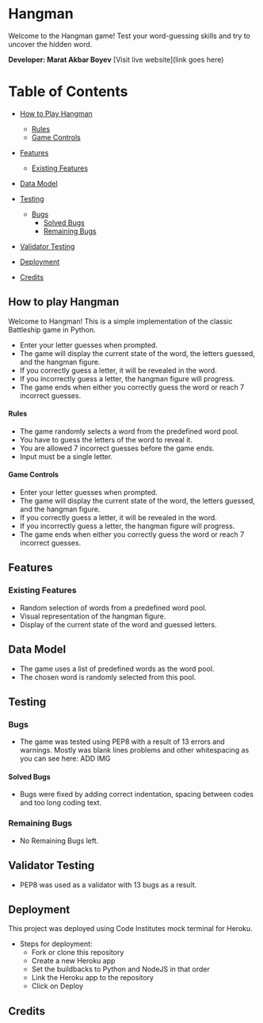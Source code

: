 # Hangman

Welcome to the Hangman game! Test your word-guessing skills and try to uncover the hidden word.


**Developer: Marat Akbar Boyev**
[Visit live website](link goes here)

# Table of Contents


- [How to Play Hangman](#how-to-play-hangman)
    - [Rules](#rules)
    - [Game Controls](#game-controls)

- [Features](#features)
    - [Existing Features](#existing-features)

- [Data Model](#data-model)

- [Testing](#testing)
    - [Bugs](#bugs)
        - [Solved Bugs](#solved-bugs)
        - [Remaining Bugs](#remaining-bugs)

- [Validator Testing](#validator-testing)

- [Deployment](#deployment)

- [Credits](#credits)

## How to play Hangman

Welcome to Hangman! This is a simple implementation of the classic Battleship game in Python.


- Enter your letter guesses when prompted.
- The game will display the current state of the word, the letters guessed, and the hangman figure.
- If you correctly guess a letter, it will be revealed in the word.
- If you incorrectly guess a letter, the hangman figure will progress.
- The game ends when either you correctly guess the word or reach 7 incorrect guesses.

#### Rules
- The game randomly selects a word from the predefined word pool.
- You have to guess the letters of the word to reveal it.
- You are allowed 7 incorrect guesses before the game ends.
- Input must be a single letter.


#### Game Controls
- Enter your letter guesses when prompted.
- The game will display the current state of the word, the letters guessed, and the hangman figure.
- If you correctly guess a letter, it will be revealed in the word.
- If you incorrectly guess a letter, the hangman figure will progress.
- The game ends when either you correctly guess the word or reach 7 incorrect guesses.


## Features

### Existing Features
- Random selection of words from a predefined word pool.
- Visual representation of the hangman figure.
- Display of the current state of the word and guessed letters.

## Data Model
- The game uses a list of predefined words as the word pool.
- The chosen word is randomly selected from this pool.

## Testing

### Bugs
- The game was tested using PEP8 with a result of 13 errors and warnings. Mostly was blank lines problems and other whitespacing as you can see here: ADD IMG

#### Solved Bugs
- Bugs were fixed by adding correct indentation, spacing between codes and too long coding text.

### Remaining Bugs
- No Remaining Bugs left.

## Validator Testing
- PEP8 was used as a validator with 13 bugs as a result.

## Deployment
This project was deployed using Code Institutes mock terminal for Heroku.
- Steps for deployment:
    - Fork or clone this repository
    - Create a new Heroku app
    - Set the buildbacks to Python and NodeJS in that order
    - Link the Heroku app to the repository
    - Click on Deploy
    
## Credits


